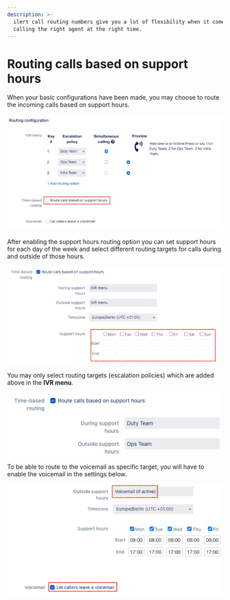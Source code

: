 ```yaml
---
description: >-
  ilert call routing numbers give you a lot of flexibility when it comes to
  calling the right agent at the right time.
---
```


# Routing calls based on support hours

When your basic configurations have been made, you may choose to route the incoming calls based on support hours.

![](<../.gitbook/assets/image (13) (1).png>)

After enabling the support hours routing option you can set support hours for each day of the week and select different routing targets for calls during and outside of those hours.

![](<../.gitbook/assets/image (14) (1).png>)

You may only select routing targets (escalation policies) which are added above in the **IVR menu**.

![](<../.gitbook/assets/image (15).png>)

To be able to route to the voicemail as specific target, you will have to enable the voicemail in the settings below.

![](<../.gitbook/assets/image (16) (1).png>)

